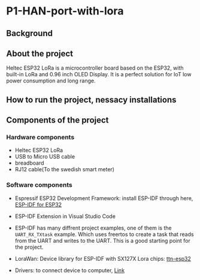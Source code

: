 # P1-HAN-port-with-lora

## Background

## About the project

Heltec ESP32 LoRa is a microcontroller board based on the ESP32, with built-in LoRa and 0.96 inch OLED Display. It is a perfect solution for IoT low power consumption and long range.

## How to run the project, nessacy installations

## Components of the project

### Hardware components
- Heltec ESP32 LoRa
- USB to Micro USB cable
- breadboard
- RJ12 cable(To the swedish smart meter)

### Software components
- Espressif ESP32 Development Framework: install ESP-IDF through here, [ESP-IDF for ESP32](https://docs.espressif.com/projects/esp-idf/en/stable/esp32/index.html)
- ESP-IDF Extension in Visual Studio Code
- ESP-IDF has many diffrent project examples, one of them is the `UART_RX_TXtask` example. Which uses freertos to create a task that reads from the UART and writes to the UART. This is a good starting point for the project.

- LoraWan: Device library for ESP-IDF with SX127X Lora chips: [ttn-esp32](https://github.com/manuelbl/ttn-esp32)

- Drivers: to connect device to computer, [Link](https://www.silabs.com/developers/usb-to-uart-bridge-vcp-drivers?tab=downloads)

